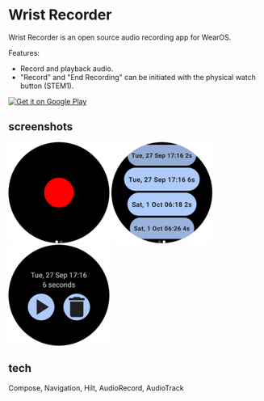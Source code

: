 # Wrist Recorder
Wrist Recorder is an open source audio recording app for WearOS.

Features:
* Record and playback audio.
* "Record" and "End Recording" can be initiated with the physical watch button (STEM1).

<a href='https://play.google.com/store/apps/details?id=dev.tberghuis.wristrecorder'><img alt='Get it on Google Play' src='https://play.google.com/intl/en_us/badges/static/images/badges/en_badge_web_generic.png' width="200"/></a>

## screenshots
<img alt='screenshot home' src='https://github.com/tberghuis/WristRecorder/raw/master/assets/white-background-Screenshot_20221001_062314.png' width="200"/>
<img alt='screenshot list' src='https://github.com/tberghuis/WristRecorder/raw/master/assets/white-background-Screenshot_20221001_062731.png' width="200"/>
<img alt='screenshot detail' src='https://github.com/tberghuis/WristRecorder/raw/master/assets/white-background-Screenshot_20221001_062755.png' width="200"/>

## tech
Compose, Navigation, Hilt, AudioRecord, AudioTrack